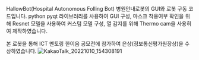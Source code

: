 HallowBot(Hospital Autonomous Folling Bot) 병원안내로봇의 GUI와 로봇 구동 코드입니다. 
python pyqt 라이브러리를 사용하여 GUI 구성, 
마스크 착용여부 확인을 위해 Resnet 모델을 사용하여 커스텀 모델 구성, 
열 감지를 위해 Thermo cam을 사용히여 제작하였습니다.

본 로봇을 통해 ICT 멘토링 한이음 공모전에 참가하여 은상(정보통신평가원장상)을 수상하였습니다.
![KakaoTalk_20221010_154308191](https://github.com/sungchilll/HallowBot/assets/91365240/090976f3-8042-41ab-938c-995f0a4cf5a5)
